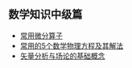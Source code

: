## 数学知识中级篇
  - [常用微分算子](https://github.com/pengsihua2023/Deep-Learning-Lecture-Notes/blob/main/11.%20%E6%95%B0%E5%AD%A6%E7%9F%A5%E8%AF%86%E4%B8%AD%E7%BA%A7%E7%AF%87/%E5%B8%B8%E7%94%A8%E5%BE%AE%E5%88%86%E7%AE%97%E5%AD%90.md)
  - [常用的5个数学物理方程及其解法](https://github.com/pengsihua2023/Deep-Learning-Lecture-Notes/blob/main/11.%20%E6%95%B0%E5%AD%A6%E7%9F%A5%E8%AF%86%E4%B8%AD%E7%BA%A7%E7%AF%87/%E5%B8%B8%E7%94%A8%E7%9A%845%E4%B8%AA%E6%95%B0%E5%AD%A6%E7%89%A9%E7%90%86%E6%96%B9%E7%A8%8B%E5%8F%8A%E5%85%B6%E8%A7%A3%E6%B3%95.md)
  - [矢量分析与场论的基础概念](https://github.com/pengsihua2023/Deep-Learning-Lecture-Notes/blob/main/11.%20%E6%95%B0%E5%AD%A6%E7%9F%A5%E8%AF%86%E4%B8%AD%E7%BA%A7%E7%AF%87/%E7%9F%A2%E9%87%8F%E5%88%86%E6%9E%90%E4%B8%8E%E5%9C%BA%E8%AE%BA%E7%9A%84%E5%9F%BA%E7%A1%80%E6%A6%82%E5%BF%B5.md)

